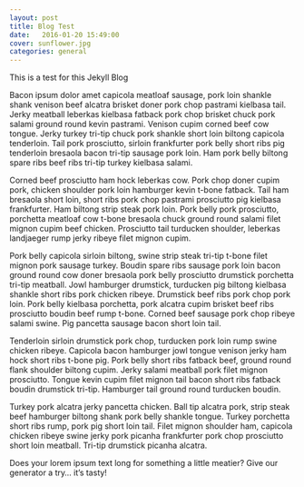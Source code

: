 ```yaml
---
layout: post
title: Blog Test
date:   2016-01-20 15:49:00
cover: sunflower.jpg
categories: general
---
```


<p>This is a test for this Jekyll Blog</p>
<p>Bacon ipsum dolor amet capicola meatloaf sausage, pork loin shankle shank venison beef alcatra brisket doner pork chop pastrami kielbasa tail. Jerky meatball leberkas kielbasa fatback pork chop brisket chuck pork salami ground round kevin pastrami. Venison cupim corned beef cow tongue. Jerky turkey tri-tip chuck pork shankle short loin biltong capicola tenderloin. Tail pork prosciutto, sirloin frankfurter pork belly short ribs pig tenderloin bresaola bacon tri-tip sausage pork loin. Ham pork belly biltong spare ribs beef ribs tri-tip turkey kielbasa salami.</p>

<p>Corned beef prosciutto ham hock leberkas cow. Pork chop doner cupim pork, chicken shoulder pork loin hamburger kevin t-bone fatback. Tail ham bresaola short loin, short ribs pork chop pastrami prosciutto pig kielbasa frankfurter. Ham biltong strip steak pork loin. Pork belly pork prosciutto, porchetta meatloaf cow t-bone bresaola chuck ground round salami filet mignon cupim beef chicken. Prosciutto tail turducken shoulder, leberkas landjaeger rump jerky ribeye filet mignon cupim.</p>

<p>Pork belly capicola sirloin biltong, swine strip steak tri-tip t-bone filet mignon pork sausage turkey. Boudin spare ribs sausage pork loin bacon ground round cow doner bresaola pork belly prosciutto drumstick porchetta tri-tip meatball. Jowl hamburger drumstick, turducken pig biltong kielbasa shankle short ribs pork chicken ribeye. Drumstick beef ribs pork chop pork loin. Pork belly kielbasa porchetta, pork alcatra cupim brisket beef ribs prosciutto boudin beef rump t-bone. Corned beef sausage pork chop ribeye salami swine. Pig pancetta sausage bacon short loin tail.</p>

<p>Tenderloin sirloin drumstick pork chop, turducken pork loin rump swine chicken ribeye. Capicola bacon hamburger jowl tongue venison jerky ham hock short ribs t-bone pig. Pork belly short ribs fatback beef, ground round flank shoulder biltong cupim. Jerky salami meatball pork filet mignon prosciutto. Tongue kevin cupim filet mignon tail bacon short ribs fatback boudin drumstick tri-tip. Hamburger tail ground round turducken boudin.</p>

<p>Turkey pork alcatra jerky pancetta chicken. Ball tip alcatra pork, strip steak beef hamburger biltong shank pork belly shankle tongue. Turkey porchetta short ribs rump, pork pig short loin tail. Filet mignon shoulder ham, capicola chicken ribeye swine jerky pork picanha frankfurter pork chop prosciutto short loin meatball. Tri-tip drumstick picanha alcatra.</p>

<p>Does your lorem ipsum text long for something a little meatier? Give our generator a try… it’s tasty!</p>
